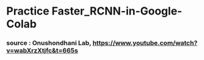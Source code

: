 # Practice Faster_RCNN-in-Google-Colab
### source : Onushondhani Lab, https://www.youtube.com/watch?v=wabXrzXtjfc&t=665s
